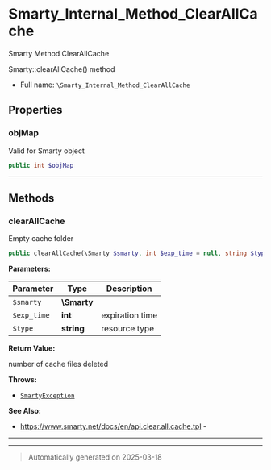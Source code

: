 
# Smarty_Internal_Method_ClearAllCache

Smarty Method ClearAllCache

Smarty::clearAllCache() method

* Full name: `\Smarty_Internal_Method_ClearAllCache`



## Properties


### objMap

Valid for Smarty object

```php
public int $objMap
```






***

## Methods


### clearAllCache

Empty cache folder

```php
public clearAllCache(\Smarty $smarty, int $exp_time = null, string $type = null): int
```








**Parameters:**

| Parameter | Type | Description |
|-----------|------|-------------|
| `$smarty` | **\Smarty** |  |
| `$exp_time` | **int** | expiration time |
| `$type` | **string** | resource type |


**Return Value:**

number of cache files deleted



**Throws:**

- [`SmartyException`](./SmartyException.md)



**See Also:**

* https://www.smarty.net/docs/en/api.clear.all.cache.tpl - 

***


***
> Automatically generated on 2025-03-18
